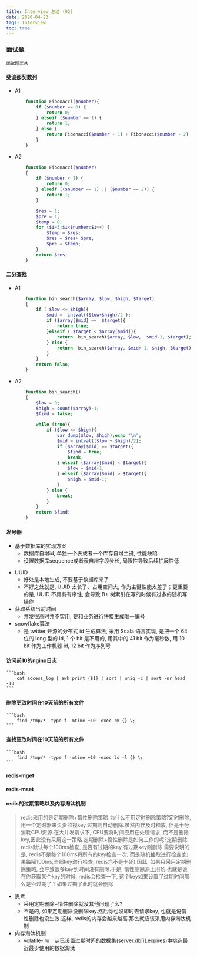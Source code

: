 ```yaml
---
title: Interview_总结 (92)
date: 2020-04-23
tags: Interview
toc: true
---
```


### 面试题
    面试题汇总

<!-- more -->

#### 斐波那契数列
- A1
    ```php
        function Fibonacci($number){
            if ($number == 0) {
                return 0;
            } elseif ($number == 1) {
                return 1;
            } else {
                return Fibonacci($number - 1) + Fibonacci($number - 2)
            }
        }
    ```
- A2
    ```php
        function Fibonacci($number)
        {
            if ($number < 1) {
                return 0;
            } elseif (($number == 1) || ($number == 2)) {
                return 1;
            }

            $res = 1;
            $pre = 1;
            $temp = 0;
            for ($i=3;$i<$number;$i++) {
                $temp = $res;
                $res = $res+ $pre;
                $pre = $temp;
            }
            return $res;
        }
    ```

#### 二分查找
- A1
    ```php
        function bin_search($array, $low, $high, $target)
        {
            if ( $low <= $high){
                $mid =  intval(($low+$high)/2 );
                if ($array[$mid] ==  $target){
                    return true;
                }elseif ( $target < $array[$mid]){
                    return  bin_search($array, $low,  $mid-1, $target);
                } else {
                    return  bin_search($array, $mid+ 1, $high, $target);
                }
            }
            return false;
        }
    ```
- A2
    ```php
        function bin_search()
        {
            $low = 0;
            $high = count($array)-1;
            $find = false;

            while (true){
                if ($low <= $high){
                    var_dump($low, $high);echo "\n";
                    $mid = intval(($low + $high)/2);
                    if ($array[$mid] == $target){
                        $find = true;
                        break;
                    } elseif ($array[$mid] < $target){
                        $low = $mid+1;
                    } elseif ($array[$mid] > $target){
                        $high = $mid-1;
                    }
                } else {
                    break;
                }
            }
            return $find;
        }
    ```

#### 发号器
- 基于数据库的实现方案
    * 数据库自增id, 单独一个表或者一个库存自增主键, 性能缺陷
    * 设置数据库sequence或者表自增字段步长, 局限性导致后续扩展性低
* UUID
    * 好处是本地生成, 不要基于数据库来了
    * 不好之处就是, UUID 太长了、占用空间大, 作为主键性能太差了；更重要的是, UUID 不具有有序性, 会导致 B+ 树索引在写的时候有过多的随机写操作
* 获取系统当前时间
    * 并发很高时并不实用, 要和业务进行拼接生成唯一编号
* snowflake算法
    * 是 twitter 开源的分布式 id 生成算法, 采用 Scala 语言实现, 是把一个 64 位的 long 型的 id, 1 个 bit 是不用的, 用其中的 41 bit 作为毫秒数, 用 10 bit 作为工作机器 id, 12 bit 作为序列号

#### 访问前10的nginx日志
    ```bash
        cat access_log | awk print {$1} | sort | uniq -c | sort -nr head -10
    ```

#### 删除更改时间在10天前的所有文件
    ```bash
        find /tmp/* -type f -mtime +10 -exec rm {} \;
    ```

#### 查找更改时间在10天前的所有文件
    ```bash
        find /tmp/* -type f -mtime +10 -exec ls -l {} \;
    ```

#### redis-mget
#### redis-mset

#### redis的过期策略以及内存淘汰机制
> redis采用的是定期删除+惰性删除策略.为什么不用定时删除策略?定时删除,用一个定时器来负责监视key,过期则自动删除.虽然内存及时释放, 但是十分消耗CPU资源.在大并发请求下, CPU要将时间应用在处理请求, 而不是删除key,因此没有采用这一策略.定期删除+惰性删除是如何工作的呢?定期删除, redis默认每个100ms检查, 是否有过期的key,有过期key则删除.需要说明的是, redis不是每个100ms将所有的key检查一次, 而是随机抽取进行检查(如果每隔100ms,全部key进行检查, redis岂不是卡死).因此, 如果只采用定期删除策略, 会导致很多key到时间没有删除.于是, 惰性删除派上用场.也就是说在你获取某个key的时候, redis会检查一下, 这个key如果设置了过期时间那么是否过期了？如果过期了此时就会删除
- 思考
    * 采用定期删除+惰性删除就没其他问题了么?
    * 不是的, 如果定期删除没删除key.然后你也没即时去请求key, 也就是说惰性删除也没生效.这样, redis的内存会越来越高.那么就应该采用内存淘汰机制
- 内存淘汰机制
    * volatile-lru：从已设置过期时间的数据集(server.db[i].expires)中挑选最近最少使用的数据淘汰









